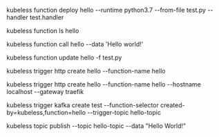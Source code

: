 kubeless function deploy hello --runtime python3.7 --from-file test.py --handler test.handler

kubeless function ls hello

kubeless function call hello --data 'Hello world!'

kubeless function update hello -f test.py

kubeless trigger http create hello --function-name hello

kubeless trigger http create hello --function-name hello --hostname localhost --gateway traefik

kubeless trigger kafka create test --function-selector created-by=kubeless,function=hello --trigger-topic hello-topic

kubeless topic publish --topic hello-topic --data "Hello World!"
